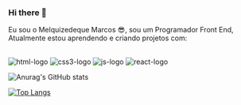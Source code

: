 ### Hi there 👋

Eu sou o Melquizedeque Marcos :sunglasses:, sou um Programador Front End, Atualmente estou aprendendo e criando projetos com:
<br>
<br>


  <img src="https://img.shields.io/badge/HTML5-E34F26?style=for-the-badge&logo=html5&logoColor=white" alt="html-logo"/>
  <img src="https://img.shields.io/badge/CSS3-1572B6?style=for-the-badge&logo=css3&logoColor=white" alt="css3-logo"/>
  <img src="https://img.shields.io/badge/JavaScript-323330?style=for-the-badge&logo=javascript&logoColor=F7DF1E" alt="js-logo"/>
  <img src="https://img.shields.io/badge/React-20232A?style=for-the-badge&logo=react&logoColor=61DAFB" alt="react-logo"/>
  
![Anurag's GitHub stats](https://github-readme-stats.vercel.app/api?username=melkhp&show_icons=true&theme=blue-green)




[![Top Langs](https://github-readme-stats.vercel.app/api/top-langs/?username=melkhp&show_icons=true&theme=blue-green)](https://github.com/anuraghazra/github-readme-stats)
